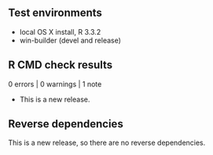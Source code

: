 ## Test environments
* local OS X install, R 3.3.2
* win-builder (devel and release)

## R CMD check results

0 errors | 0 warnings | 1 note

* This is a new release.


## Reverse dependencies

This is a new release, so there are no reverse dependencies.

